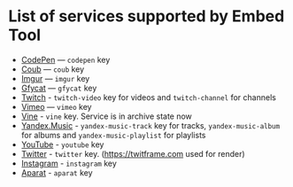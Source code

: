 # List of services supported by Embed Tool

- [CodePen](https://codepen.io) — `codepen` key
- [Coub](https://coub.com) — `coub` key
- [Imgur](https://imgur.com) — `imgur` key
- [Gfycat](https://gfycat.com) — `gfycat` key
- [Twitch](https://twitch.tv) - `twitch-video` key for videos and `twitch-channel` for channels
- [Vimeo](https://vimeo.com) — `vimeo` key
- [Vine](https://vine.co) - `vine` key. Service is in archive state now
- [Yandex.Music](https://music.yandex.ru) - `yandex-music-track` key for tracks, `yandex-music-album` for albums and `yandex-music-playlist` for playlists
- [YouTube](https://youtube.com) - `youtube` key
- [Twitter](https://twitter.com/codex_team) - `twitter` key. (https://twitframe.com used for render)
- [Instagram](https://www.instagram.com/codex_team/) - `instagram` key
- [Aparat](https://www.aparat.com) - `aparat` key
